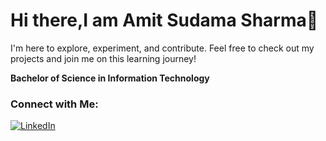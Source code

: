 # Hi there,I am Amit Sudama Sharma👋

I'm here to explore, experiment, and contribute. Feel free to check out my projects and join me on this learning journey!

**Bachelor of Science in Information Technology**

### Connect with Me:

[![LinkedIn](https://img.shields.io/badge/-asmamit1612-blue?style=flat-square&logo=linkedin)](https://www.linkedin.com/in/asmamit1612/)


<!--
**asmamit1612/asmamit1612** is a ✨ _special_ ✨ repository because its `README.md` (this file) appears on your GitHub profile.

Here are some ideas to get you started:

- 🔭 I’m currently working on ...
- 🌱 I’m currently learning ...
- 👯 I’m looking to collaborate on ...
- 🤔 I’m looking for help with ...
- 💬 Ask me about ...
- 📫 How to reach me: ...
- 😄 Pronouns: ...
- ⚡ Fun fact: ...
-->
